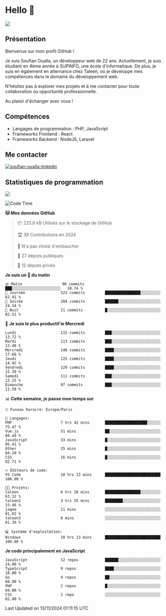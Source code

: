 # Hello 👋

![](https://komarev.com/ghpvc/?username=OSoufian&color=1a1b27)

## Présentation

Bienvenue sur mon profil GitHub !

Je suis Soufian Oualla, un développeur web de 22 ans. Actuellement, je suis étudiant en 4ème année à SUPINFO, une école d'informatique. De plus, je suis en également en alternance chez Taleen, où je développe mes compétences dans le domaine du développement web.

N'hésitez pas à explorer mes projets et à me contacter pour toute collaboration ou opportunité professionnelle.

Au plaisir d'échanger avec vous !

## Compétences

- Langages de programmation : PHP, JavaScript
- Frameworks Frontend : React
- Frameworks Backend : NodeJS, Laravel

## Me contacter

<p>
<a href="https://www.linkedin.com/in/soufian-oualla/" target="_blank"><img align="center" src="https://img.shields.io/badge/-LinkedIn-0077B5?style=for-the-badge&logo=Linkedin&logoColor=white" alt="soufian-oualla-linkedin"/></a>

## Statistiques de programmation

<a href="https://github-readme-stats.vercel.app/api/top-langs/?username=OSoufian&layout=compact">
  <img align="center" src="https://github-readme-stats.vercel.app/api/top-langs/?username=OSoufian&layout=compact"/>
</a>

<br />

<!--START_SECTION:waka-->
![Code Time](http://img.shields.io/badge/Code%20Time-260%20hrs%2056%20mins-blue)

**🐱 Mes données GitHub** 

> 📦 225.8 kB Utilisés sur le stockage de GitHub 
 > 
> 🏆 39 Contributions en 2024
 > 
> 🚫 N'a pas choisi d'embaucher
 > 
> 📜 27 dépots publiques 
 > 
> 🔑 12 dépots privés 
 > 
**Je suis un 🐤 du matin** 

```text
🌞 Matin                  90 commits          ███░░░░░░░░░░░░░░░░░░░░░░   10.74 % 
🌆 Journée                523 commits         ████████████████░░░░░░░░░   62.41 % 
🌃 Soirée                 204 commits         ██████░░░░░░░░░░░░░░░░░░░   24.34 % 
🌙 Nuit                   21 commits          █░░░░░░░░░░░░░░░░░░░░░░░░   02.51 % 
```
📅 **Je suis le plus productif le Mercredi** 

```text
Lundi                    115 commits         ███░░░░░░░░░░░░░░░░░░░░░░   13.72 % 
Mardi                    113 commits         ███░░░░░░░░░░░░░░░░░░░░░░   13.48 % 
Mercredi                 148 commits         ████░░░░░░░░░░░░░░░░░░░░░   17.66 % 
Jeudi                    125 commits         ████░░░░░░░░░░░░░░░░░░░░░   14.92 % 
Vendredi                 129 commits         ████░░░░░░░░░░░░░░░░░░░░░   15.39 % 
Samedi                   111 commits         ███░░░░░░░░░░░░░░░░░░░░░░   13.25 % 
Dimanche                 97 commits          ███░░░░░░░░░░░░░░░░░░░░░░   11.58 % 
```


📊 **Cette semaine, je passe mon temps sur** 

```text
🕑︎ Fuseau horaire: Europe/Paris

💬 Langages: 
PHP                      7 hrs 42 mins       ███████████████████░░░░░░   75.47 % 
Vue.js                   51 mins             ██░░░░░░░░░░░░░░░░░░░░░░░   08.44 % 
JavaScript               33 mins             █░░░░░░░░░░░░░░░░░░░░░░░░   05.41 % 
Other                    25 mins             █░░░░░░░░░░░░░░░░░░░░░░░░   04.10 % 
CSS                      16 mins             █░░░░░░░░░░░░░░░░░░░░░░░░   02.71 % 

🔥 Éditeurs de code: 
VS Code                  10 hrs 13 mins      █████████████████████████   100.00 % 

🐱‍💻 Projets: 
taleen                   6 hrs 28 mins       ████████████████░░░░░░░░░   63.32 % 
taleen2                  3 hrs 25 mins       ████████░░░░░░░░░░░░░░░░░   33.46 % 
jaqma                    11 mins             ░░░░░░░░░░░░░░░░░░░░░░░░░   01.82 % 
taleen3                  8 mins              ░░░░░░░░░░░░░░░░░░░░░░░░░   01.39 % 

💻 Système d'exploitation: 
Windows                  10 hrs 13 mins      █████████████████████████   100.00 % 
```

**Je code principalement en JavaScript** 

```text
JavaScript               12 repos            ██████░░░░░░░░░░░░░░░░░░░   24.00 % 
TypeScript               9 repos             ████░░░░░░░░░░░░░░░░░░░░░   18.00 % 
Go                       4 repos             ██░░░░░░░░░░░░░░░░░░░░░░░   08.00 % 
PHP                      2 repos             █░░░░░░░░░░░░░░░░░░░░░░░░   04.00 % 
CSS                      1 repo              ░░░░░░░░░░░░░░░░░░░░░░░░░   02.00 % 
```




 Last Updated on 13/11/2024 01:11:15 UTC
<!--END_SECTION:waka-->
